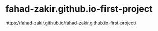 # fahad-zakir.github.io-first-project
https://fahad-zakir.github.io/fahad-zakir.github.io-first-project/
